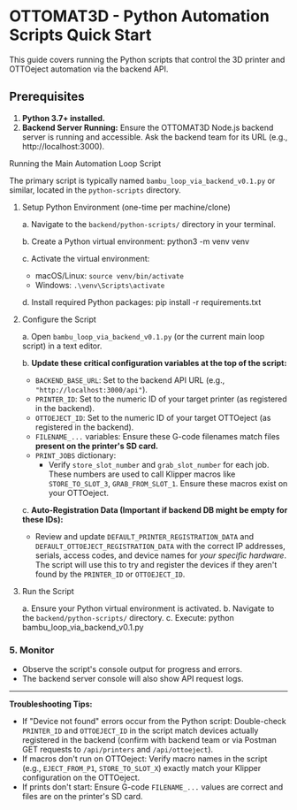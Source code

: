 # OTTOMAT3D - Python Automation Scripts Quick Start

This guide covers running the Python scripts that control the 3D printer and OTTOeject automation via the backend API.

## Prerequisites

1.  **Python 3.7+ installed.**
2.  **Backend Server Running:** Ensure the OTTOMAT3D Node.js backend server is running and accessible. Ask the backend team for its URL (e.g., http://localhost:3000).

Running the Main Automation Loop Script

The primary script is typically named `bambu_loop_via_backend_v0.1.py` or similar, located in the `python-scripts` directory.

1. Setup Python Environment (one-time per machine/clone)

   a. Navigate to the `backend/python-scripts/` directory in your terminal.

   b. Create a Python virtual environment:
      python3 -m venv venv

   c. Activate the virtual environment:
      *   macOS/Linux: `source venv/bin/activate`
      *   Windows: `.\venv\Scripts\activate`

   d. Install required Python packages:
      pip install -r requirements.txt

2. Configure the Script

   a. Open `bambu_loop_via_backend_v0.1.py` (or the current main loop script) in a text editor.

   b. **Update these critical configuration variables at the top of the script:**
      *   `BACKEND_BASE_URL`: Set to the backend API URL (e.g., `"http://localhost:3000/api"`).
      *   `PRINTER_ID`: Set to the numeric ID of your target printer (as registered in the backend).
      *   `OTTOEJECT_ID`: Set to the numeric ID of your target OTTOeject (as registered in the backend).
      *   `FILENAME_...` variables: Ensure these G-code filenames match files **present on the printer's SD card.**
      *   `PRINT_JOBS` dictionary:
          *   Verify `store_slot_number` and `grab_slot_number` for each job. These numbers are used to call Klipper macros like `STORE_TO_SLOT_3`, `GRAB_FROM_SLOT_1`. Ensure these macros exist on your OTTOeject.

   c. **Auto-Registration Data (Important if backend DB might be empty for these IDs):**
      *   Review and update `DEFAULT_PRINTER_REGISTRATION_DATA` and `DEFAULT_OTTOEJECT_REGISTRATION_DATA` with the correct IP addresses, serials, access codes, and device names for *your specific hardware*. The script will use this to try and register the devices if they aren't found by the `PRINTER_ID` or `OTTOEJECT_ID`.

3. Run the Script

   a. Ensure your Python virtual environment is activated.
   b. Navigate to the `backend/python-scripts/` directory.
   c. Execute:
      python bambu_loop_via_backend_v0.1.py

### 5. Monitor

   *   Observe the script's console output for progress and errors.
   *   The backend server console will also show API request logs.

---

**Troubleshooting Tips:**
*   If "Device not found" errors occur from the Python script: Double-check `PRINTER_ID` and `OTTOEJECT_ID` in the script match devices actually registered in the backend (confirm with backend team or via Postman GET requests to `/api/printers` and `/api/ottoeject`).
*   If macros don't run on OTTOeject: Verify macro names in the script (e.g., `EJECT_FROM_P1`, `STORE_TO_SLOT_X`) exactly match your Klipper configuration on the OTTOeject.
*   If prints don't start: Ensure G-code `FILENAME_...` values are correct and files are on the printer's SD card.
